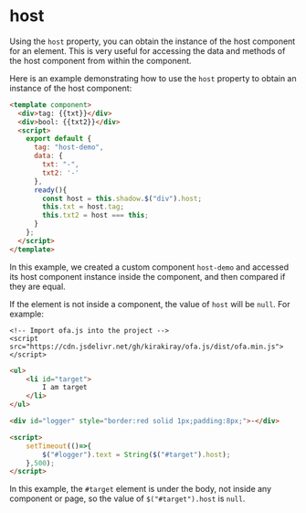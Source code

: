 # host

Using the `host` property, you can obtain the instance of the host component for an element. This is very useful for accessing the data and methods of the host component from within the component.

Here is an example demonstrating how to use the `host` property to obtain an instance of the host component:


<comp-viewer comp-name="host-demo">

``` html
<template component>
  <div>tag: {{txt}}</div>
  <div>bool: {{txt2}}</div>
  <script>
    export default {
      tag: "host-demo",
      data: {
        txt: "-",
        txt2: '-'
      },
      ready(){
        const host = this.shadow.$("div").host;
        this.txt = host.tag;
        this.txt2 = host === this;
      }
    };
  </script>
</template>
```

</comp-viewer>

In this example, we created a custom component `host-demo` and accessed its host component instance inside the component, and then compared if they are equal.

If the element is not inside a component, the value of `host` will be `null`. For example:

<html-viewer>

```
<!-- Import ofa.js into the project -->
<script src="https://cdn.jsdelivr.net/gh/kirakiray/ofa.js/dist/ofa.min.js"></script>
```

```html
<ul>
    <li id="target">
        I am target
    </li>
</ul>

<div id="logger" style="border:red solid 1px;padding:8px;">-</div>

<script>
    setTimeout(()=>{
        $("#logger").text = String($("#target").host);
    },500);
</script>
```

</html-viewer>

In this example, the `#target` element is under the body, not inside any component or page, so the value of `$("#target").host` is `null`.